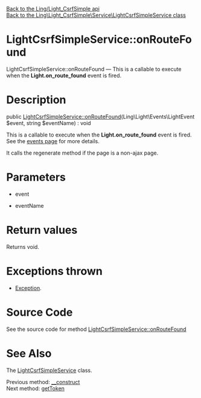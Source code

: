 [Back to the Ling/Light_CsrfSimple api](https://github.com/lingtalfi/Light_CsrfSimple/blob/master/doc/api/Ling/Light_CsrfSimple.md)<br>
[Back to the Ling\Light_CsrfSimple\Service\LightCsrfSimpleService class](https://github.com/lingtalfi/Light_CsrfSimple/blob/master/doc/api/Ling/Light_CsrfSimple/Service/LightCsrfSimpleService.md)


LightCsrfSimpleService::onRouteFound
================



LightCsrfSimpleService::onRouteFound — This is a callable to execute when the **Light.on_route_found** event is fired.




Description
================


public [LightCsrfSimpleService::onRouteFound](https://github.com/lingtalfi/Light_CsrfSimple/blob/master/doc/api/Ling/Light_CsrfSimple/Service/LightCsrfSimpleService/onRouteFound.md)(Ling\Light\Events\LightEvent $event, string $eventName) : void




This is a callable to execute when the **Light.on_route_found** event is fired.
See the [events page](https://github.com/lingtalfi/Light/blob/master/personal/mydoc/pages/events.md) for more details.

It calls the regenerate method if the page is a non-ajax page.




Parameters
================


- event

    

- eventName

    


Return values
================

Returns void.


Exceptions thrown
================

- [Exception](http://php.net/manual/en/class.exception.php).&nbsp;







Source Code
===========
See the source code for method [LightCsrfSimpleService::onRouteFound](https://github.com/lingtalfi/Light_CsrfSimple/blob/master/Service/LightCsrfSimpleService.php#L54-L59)


See Also
================

The [LightCsrfSimpleService](https://github.com/lingtalfi/Light_CsrfSimple/blob/master/doc/api/Ling/Light_CsrfSimple/Service/LightCsrfSimpleService.md) class.

Previous method: [__construct](https://github.com/lingtalfi/Light_CsrfSimple/blob/master/doc/api/Ling/Light_CsrfSimple/Service/LightCsrfSimpleService/__construct.md)<br>Next method: [getToken](https://github.com/lingtalfi/Light_CsrfSimple/blob/master/doc/api/Ling/Light_CsrfSimple/Service/LightCsrfSimpleService/getToken.md)<br>


